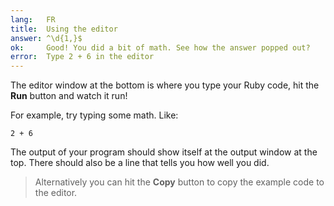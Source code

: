 ```yaml
---
lang:   FR
title:  Using the editor
answer: ^\d{1,}$
ok:     Good! You did a bit of math. See how the answer popped out?
error:  Type 2 + 6 in the editor
---
```


The editor window at the bottom is where you type your Ruby code, hit the __Run__ button and
watch it run!

For example, try typing some math. Like:

    2 + 6

The output of your program should show itself at the output window at the top.
There should also be a line that tells you how well you did.

> Alternatively you can hit the __Copy__ button to copy the example code to the editor.
